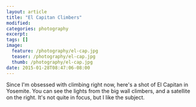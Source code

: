 ```yaml
---
layout: article
title: "El Capitan Climbers"
modified:
categories: photography
excerpt:
tags: []
image:
  feature: /photography/el-cap.jpg
  teaser: /photography/el-cap.jpg
  thumb: /photography/el-cap.jpg
date: 2015-01-28T08:47:06-08:00
---
```


Since I'm obsessed with climbing right now, here's a shot of El Capitan in Yosemite.  You can see the lights from the big wall climbers, and a satellite on the right.  It's not quite in focus, but I like the subject.  